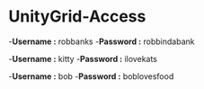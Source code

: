 # UnityGrid-Access
-**Username :** robbanks
-**Password :** robbindabank

-**Username :** kitty
-**Password :** ilovekats

-**Username :** bob
-**Password :** boblovesfood
